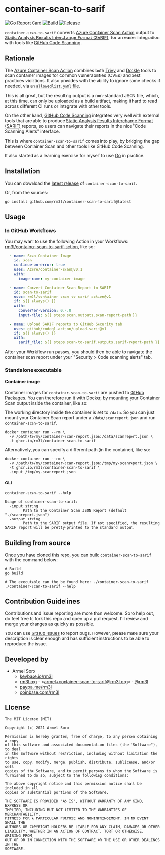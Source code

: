 # container-scan-to-sarif

[![Go Report Card](https://goreportcard.com/badge/github.com/rm3l/container-scan-to-sarif)](https://goreportcard.com/report/github.com/rm3l/container-scan-to-sarif)
[![Build](https://github.com/rm3l/container-scan-to-sarif/actions/workflows/build.yml/badge.svg)](https://github.com/rm3l/container-scan-to-sarif/actions/workflows/build.yml)
[![Release](https://github.com/rm3l/container-scan-to-sarif/actions/workflows/release.yml/badge.svg)](https://github.com/rm3l/container-scan-to-sarif/actions/workflows/release.yml)

`container-scan-to-sarif` converts [Azure Container Scan Action](https://github.com/Azure/container-scan#action-output) output to [Static Analysis Results Interchange Format (SARIF)](https://sarifweb.azurewebsites.net/), for an easier integration with tools like [GitHub Code Scanning](https://docs.github.com/en/code-security/code-scanning/automatically-scanning-your-code-for-vulnerabilities-and-errors/about-code-scanning).

## Rationale
The [Azure Container Scan Action](https://github.com/Azure/container-scan) combines both [Trivy](https://github.com/aquasecurity/trivy) 
and [Dockle](https://github.com/goodwithtech/dockle) tools to scan container images 
for common vulnerabilities (CVEs) and best practices violations. It also provides with the ability to ignore some checks 
if needed, via an [`allowedlist.yaml` file](https://github.com/Azure/container-scan#ignoring-vulnerabilities).

This is all great, but the resulting output is a non-standard JSON file, which, at this time,
can only be uploaded as a build artifact, making it hard to read across different CI runs or integrate with other tools.

On the other hand, [GitHub Code Scanning](https://docs.github.com/en/code-security/code-scanning/automatically-scanning-your-code-for-vulnerabilities-and-errors/about-code-scanning) integrates very well with external tools that are able to produce
[Static Analysis Results Interchange Format (SARIF)](https://sarifweb.azurewebsites.net/) reports, so users can navigate their reports in the nice 
"Code Scanning Alerts" interface.

This is where `container-scan-to-sarif` comes into play, by bridging the gap between Container Scan and other tools like GitHub Code Scanning.

It also started as a learning exercise for myself to use [Go](https://golang.org/) in practice.

## Installation

You can download the [latest release](https://github.com/rm3l/container-scan-to-sarif/releases/latest) of `container-scan-to-sarif`.

Or, from the sources:

```shell
go install github.com/rm3l/container-scan-to-sarif@latest
```

## Usage

### In GitHub Workflows

You may want to use the following Action in your Workflows: [rm3l/container-scan-to-sarif-action](https://github.com/rm3l/container-scan-to-sarif-action), like so:

```yaml
  - name: Scan Container Image
    id: scan
    continue-on-error: true
    uses: Azure/container-scan@v0.1
    with:
      image-name: my-container-image

  - name: Convert Container Scan Report to SARIF
    id: scan-to-sarif
    uses: rm3l/container-scan-to-sarif-action@v1
    if: ${{ always() }}
    with:
      converter-version: 0.4.0
      input-file: ${{ steps.scan.outputs.scan-report-path }}

  - name: Upload SARIF reports to GitHub Security tab
    uses: github/codeql-action/upload-sarif@v1
    if: ${{ always() }}
    with:
      sarif_file: ${{ steps.scan-to-sarif.outputs.sarif-report-path }}
```

After your Workflow run passes, you should then be able to navigate the container scan report under your "Security > Code scanning alerts" tab.

### Standalone executable

#### Container image

Container images for `container-scan-to-sarif` are pushed to [GitHub Packages](https://github.com/rm3l/container-scan-to-sarif/pkgs/container/container-scan-to-sarif).
You can therefore run it with Docker, by mounting your Container Scan output inside the container, like so:

The working directory inside the container is set to `/data`. So you can just mount your Container Scan report under a `/data/scanreport.json` and run `container-scan-to-sarif`.
```shell
docker container run --rm \
  -v /path/to/my/container-scan-report.json:/data/scanreport.json \
  -t ghcr.io/rm3l/container-scan-to-sarif 
```

Alternatively, you can specify a different path (in the container), like so:
```shell
docker container run --rm \
  -v /path/to/my/container-scan-report.json:/tmp/my-scanreport.json \
  -t ghcr.io/rm3l/container-scan-to-sarif \
  -input /tmp/my-scanreport.json
```

#### CLI

```shell
container-scan-to-sarif --help

Usage of container-scan-to-sarif:
  -input string
        Path to the Container Scan JSON Report (default "./scanreport.json")
  -output string
        Path to the SARIF output file. If not specified, the resulting SARIF report will be pretty-printed to the standard output.
```

## Building from source

Once you have cloned this repo, you can build `container-scan-to-sarif` with the command below:

```shell
# Build
go build

# The executable can the be found here: ./container-scan-to-sarif
./container-scan-to-sarif --help
```

## Contribution Guidelines

Contributions and issue reporting are more than welcome. So to help out, do feel free to fork this repo and open up a pull request.
I'll review and merge your changes as quickly as possible.

You can use [GitHub issues](https://github.com/rm3l/container-scan-to-sarif/issues) to report bugs.
However, please make sure your description is clear enough and has sufficient instructions to be able to reproduce the issue.

## Developed by

* Armel Soro
    * [keybase.io/rm3l](https://keybase.io/rm3l)
    * [rm3l.org](https://rm3l.org) - &lt;armel+container-scan-to-sarif@rm3l.org&gt; - [@rm3l](https://twitter.com/rm3l)
    * [paypal.me/rm3l](https://paypal.me/rm3l)
    * [coinbase.com/rm3l](https://www.coinbase.com/rm3l)

## License

    The MIT License (MIT)

    Copyright (c) 2021 Armel Soro

    Permission is hereby granted, free of charge, to any person obtaining a copy
    of this software and associated documentation files (the "Software"), to deal
    in the Software without restriction, including without limitation the rights
    to use, copy, modify, merge, publish, distribute, sublicense, and/or sell
    copies of the Software, and to permit persons to whom the Software is
    furnished to do so, subject to the following conditions:

    The above copyright notice and this permission notice shall be included in all
    copies or substantial portions of the Software.

    THE SOFTWARE IS PROVIDED "AS IS", WITHOUT WARRANTY OF ANY KIND, EXPRESS OR
    IMPLIED, INCLUDING BUT NOT LIMITED TO THE WARRANTIES OF MERCHANTABILITY,
    FITNESS FOR A PARTICULAR PURPOSE AND NONINFRINGEMENT. IN NO EVENT SHALL THE
    AUTHORS OR COPYRIGHT HOLDERS BE LIABLE FOR ANY CLAIM, DAMAGES OR OTHER
    LIABILITY, WHETHER IN AN ACTION OF CONTRACT, TORT OR OTHERWISE, ARISING FROM,
    OUT OF OR IN CONNECTION WITH THE SOFTWARE OR THE USE OR OTHER DEALINGS IN THE
    SOFTWARE.
